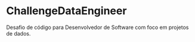 # ChallengeDataEngineer
Desafio de código para Desenvolvedor de Software com foco em projetos de dados.
